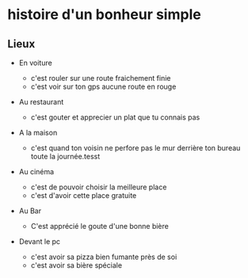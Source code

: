 # histoire d'un bonheur simple

## Lieux

-   En voiture

    -   c'est rouler sur une route fraichement finie
    -   c'est voir sur ton gps aucune route en rouge

-   Au restaurant

    -   c'est gouter et apprecier un plat que tu connais pas

-   A la maison
    -   c'est quand ton voisin ne perfore pas le mur derrière ton bureau toute la journée.tesst
-   Au cinéma
    -   c'est de pouvoir choisir la meilleure place
    -   c'est d'avoir cette place gratuite

* Au Bar
    * C'est apprécié le goute d'une bonne bière

* Devant le pc 
    * c'est avoir sa pizza bien fumante près de soi
    * c'est avoir sa bière spéciale
